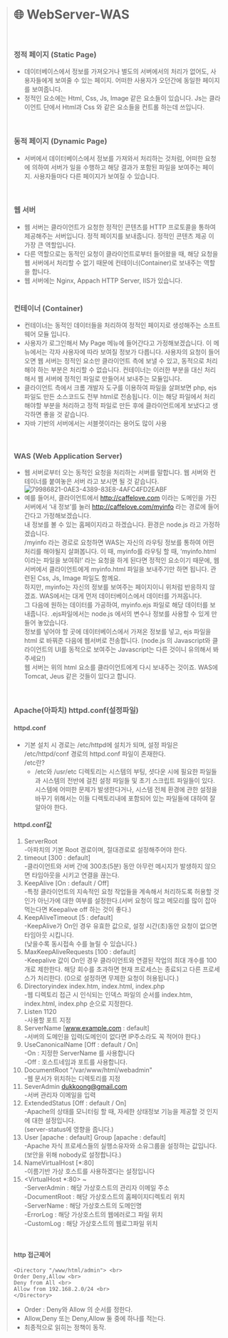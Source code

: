 > # 🌐 WebServer-WAS
> 
> <br>
>
> ### 정적 페이지 (Static Page)
> - 데이터베이스에서 정보를 가져오거나 별도의 서버에서의 처리가 없어도, 사용자들에게 보여줄 수 있는 페이지. 어떠한 사용자가 오던간에 동일한 페이지를 보여줍니다. <br>
> - 정적인 요소에는 Html, Css, Js, Image 같은 요소들이 있습니다. Js는 클라이언트 단에서 Html과 Css 와 같은 요소들을 컨트롤 하는데 쓰입니다. <br>
> <br>
>
> ### 동적 페이지 (Dynamic Page)
> - 서버에서 데이터베이스에서 정보를 가져와서 처리하는 것처럼, 어떠한 요청에 의하여 서버가 일을 수행하고 해당 결과가 포함된 파일을 보여주는 페이지. 사용자들마다 다른 페이지가 보여질 수 있습니다.
> <br>
>
> ### 웹 서버
> - 웹 서버는 클라이언트가 요청한 정적인 콘텐츠를 HTTP 프로토콜을 통하여 제공해주는 서버입니다. 정적 페이지를 보내줍니다. 정적인 콘텐츠 제공 이 가장 큰 역할입니다. <br>
> - 다른 역할으로는 동적인 요청이 클라이언트로부터 들어왔을 때, 해당 요청을 웹 서버에서 처리할 수 없기 때문에 컨테이너(Container)로 보내주는 역할을 합니다. <br>
> - 웹 서버에는 Nginx, Appach HTTP Server, IIS가 있습니다.
> <br> <br> 
>
> ### 컨테이너 (Container)
> - 컨테이너는 동적인 데이터들을 처리하여 정적인 페이지로 생성해주는 소프트웨어 모듈 입니다. <br>
> - 사용자가 로그인해서 My Page 메뉴에 들어간다고 가정해보겠습니다. 이 메뉴에서는 각자 사용자에 따라 보여질 정보가 다릅니다. 사용자의 요청이 들어오면 웹 서버는 정적인 요소만 클라이언트 측에 보낼 수 있고, 동적으로 처리해야 하는 부분은 처리할 수 없습니다. 컨테이너는 이러한 부분을 대신 처리해서 웹 서버에 정적인 파일로 만들어서 보내주는 모듈입니다. <br>
> - 클라이언트 측에서 크롬 개발자 도구를 이용하여 파일을 살펴보면 php, ejs 파일도 만든 소스코드도 전부 html로 전송됩니다. 이는 해당 파일에서 처리해야할 부분을 처리하고 정적 파일로 만든 후에 클라이언트에게 보냈다고 생각하면 좋을 것 같습니다. <br>
> - 자바 기반의 서버에서는 서블렛이라는 용어도 많이 사용 <br>
>
> <br>
> 
> ### WAS (Web Application Server)
> - 웹 서버로부터 오는 동적인 요청을 처리하는 서버를 말합니다. 웹 서버와 컨테이너를 붙여놓은 서버 라고 보시면 될 것 같습니다. <br>
> ![79986821-0AE3-4389-83E8-4AFC4FD2EABF](https://user-images.githubusercontent.com/76691954/158160745-245758e0-bdb4-4924-9866-12d9caddd7cf.jpeg) <br>
> - 예를 들어서, 클라이언트에서 http://caffelove.com 이라는 도메인을 가진 서버에서 ‘내 정보’를 눌러 http://caffelove.com/myinfo 라는 경로에 들어간다고 가정해보겠습니다. <br> 내 정보를 볼 수 있는 홈페이지라고 하겠습니다. 환경은 node.js 라고 가정하겠습니다. <br> /myinfo 라는 경로로 요청하면 WAS는 자신의 라우팅 정보를 통하여 어떤 처리를 해야될지 살펴봅니다. 이 때, myinfo를 라우팅 할 때, ‘myinfo.html 이라는 파일을 보여줘!’ 라는 요청을 하게 된다면 정적인 요소이기 때문에, 웹서버에서 클라이언트에게 myinfo.html 파일을 보내주기만 하면 됩니다.  관련된 Css, Js, Image 파일도 함께요. <br> 하지만, myinfo는 자신의 정보를 보여주는 페이지이니 위처럼 반응하지 않겠죠. WAS에서는 대게 먼저 데이터베이스에서 데이터를 가져옵니다. <br> 그 다음에 원하는 데이터를 가공하여, myinfo.ejs 파일로 해당 데이터를 보내줍니다. .ejs파일에서는 node.js 에서의 변수나 정보를 사용할 수 있게 만들어 놓았습니다. <br> 정보를 넣어야 할 곳에 데이터베이스에서 가져온 정보를 넣고, ejs 파일을 html 로 바꿔준 다음에 웹서버로 전송합니다. (node.js 의 Javascript와 클라이언트의 UI를 동적으로 보여주는 Javascript는 다른 것이니 유의해서 봐주세요!) <br> 웹 서버는 위의 html 요소를 클라이언트에게 다시 보내주는 것이죠. WAS에 Tomcat, Jeus 같은 것들이 있다고 합니다. <br>
> 
> <br>
>
>
> ### Apache(아파치) httpd.conf(설정파일)
> #### httpd.conf
> - 기본 설치 시 경로는 /etc/httpd에 설치가 되며, 설정 파일은 /etc/httpd/conf 경로의 httpd.conf 파일이 존재한다. <br>
>   /etc란?
>   - /etc와 /usr/etc 디렉토리는 시스템의 부팅, 셧다운 시에 필요한 파일들과 시스템의 전반에 걸친 설정 파일들 및 초기 스크립트 파일들이 있다. 시스템에 어떠한 문제가 발생한다거나, 시스템 전체 환경에 관한 설정을 바꾸기 위해서는 이들 디렉토리내에 포함되어 있는 파일들에 대하여 잘 알아야 한다. <br>
> #### httpd.conf값
> 1. ServerRoot <br>
> -아파치의 기본 Root 경로이며, 절대경로로 설정해주어야 한다. <br>
> 2. timeout [300 : default] <br>
> -클라이언트와 서버 간에 300초(5분) 동안 아무런 메시지가 발생하지 않으면 타임아웃을 시키고 연결을 끊는다. <br>
> 3. KeepAlive [On : default / Off] <br>
> -특정 클라이언트의 지속적인 요청 작업들을 계속해서 처리하도록 허용할 것 인가 아닌가에 대한 여부를 설정한다.(서버 요청이 많고 메모리를 많이 잡아먹는다면 Keepalive off 하는 것이 좋다.) <br>
> 4. KeepAliveTimeout [5 : default] <br>
> -KeepAlive가 On인 경우 유효한 값으로, 설정 시간(초)동안 요청이 없으면 타임아웃 시킵니다. <br>
> (낮을수록 동시접속 수를 늘릴 수 있습니다.) <br>
> 5. MaxKeepAliveRequests [100 : default] <br>
> -Keepalive 값이 On인 경우 클라이언트와 연결된 작업의 최대 개수를 100개로 제한한다. 해당 회수를 초과하면 현재 프로세스는 종료되고 다른 프로세스가 처리한다. (0으로 설정하면 무제한 요청이 허용됩니다.) <br>
> 6. Directoryindex index.htm, index.html, index.php <br>
> -웹 디렉토리 접근 시 인식되는 인덱스 파일의 순서를 index.htm, index.html, index.php 순으로 지정한다. <br>
> 7. Listen 1120 <br>
> -사용할 포트 지정 <br>
> 8. ServerName [www.example.com : default] <br>
> -서버의 도메인을 입력(도메인이 없다면 IP주소라도 꼭 적어야 한다.) <br>
> 9. UseCanonicalName [Off : default / On] <br>
> -On : 지정한 ServerName 를 사용합니다 <br>
> -Off : 호스트네임과 포트를 사용합니다. <br>
> 10. DocumentRoot "/var/www/html/webadmin" <br>
> -웹 문서가 위치하는 디렉토리를 지정 <br>
> 11. SeverAdmin dukkoong@gmail.com <br>
> -서버 관리자 이메일을 입력 <br>
> 12. ExtendedStatus [Off : default / On] <br>
> -Apache의 상태를 모니터링 할 때, 자세한 상태정보 기능을 제공할 것 인지에 대한 설정입니다. <br>
(server-status에 영향을 줍니다.) <br>
> 13. User [apache : default] Group [apache : default] <br>
> -Apache 자식 프로세스들의 실행소유자와 소유그룹을 설정하는 값입니다. <br>
(보안을 위해 nobody로 설정합니다.) <br>
> 14. NameVirtualHost [*:80] <br>
> -이름기반 가상 호스트를 사용하겠다는 설정입니다 <br>
> 15. <VirtualHost *:80> ~ </VirtualHost> <br>
> -ServerAdmin : 해당 가상호스트의 관리자 이메일 주소 <br>
> -DocumentRoot : 해당 가상호스트의 홈페이지디렉토리 위치 <br>
> -ServerName : 해당 가상호스트의 도메인명 <br>
> -ErrorLog : 해당 가상호스트의 웹에러로그 파일 위치 <br>
> -CustomLog : 해당 가상호스트의 웹로그파일 위치 <br>
> 
> <br>
>
> #### http 접근제어 
> ```
> <Directory "/www/html/admin"> <br>
> Order Deny,Allow <br>
> Deny from All <br>
> Allow from 192.168.2.0/24 <br>
> </Directory>
> ```
> - Order : Deny와 Allow 의 순서를 정한다. <br>
> - Allow,Deny 또는 Deny,Allow 둘 중에 하나를 적는다. <br>
> - 최종적으로 읽히는 정책이 동작. <br>




   







